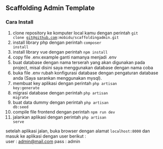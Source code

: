 

## Scaffolding Admin Template

### Cara Install 
1. clone repository ke komputer local kamu dengan perintah <code>git clone git@github.com:mobidu/scaffoldingadmin.git</code>
2. install library php dengan perintah <code>composer install</code>
3. install library vue dengan perintah <code>npm install</code>
4. copy file .env.example ganti namanya menjadi .env
5. buat database dengan nama terserah yang akan digunakan pada project, misal disini saya menggunakan database dengan nama coba
6. buka file .env rubah konfigurasi database dengan pengaturan database anda (Saya sarankan menggunakan mysql).
7. membuat key aplikasi dengan perintah <code>php artisan key:generate</code>
8. migrasi database dengan perintah <code>php artisan migrate</code>
9. buat data dummy dengan perintah <code>php artisan db:seed</code>
10. compile file frontend dengan perintah <code>npm run dev</code>
11. jalankan aplikasi dengan perintah <code>php artisan serve</code>

setelah aplikasi jalan, buka browser dengan alamat <code>localhost:8000</code> dan masuk ke aplikasi dengan user berikut :
<br>
user : admin@mail.com
pass : admin

